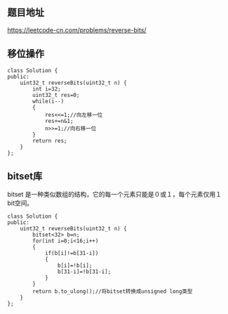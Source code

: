 ## 题目地址
https://leetcode-cn.com/problems/reverse-bits/

## 移位操作 

```
class Solution {
public:
    uint32_t reverseBits(uint32_t n) {
        int i=32;
        uint32_t res=0;
        while(i--)
        {
            res<<=1;//向左移一位
            res+=n&1;
            n>>=1;//向右移一位
        }
        return res;
    }
};

```

## bitset库 
bitset 是一种类似数组的结构，它的每一个元素只能是０或１，每个元素仅用１bit空间。

```
class Solution {
public:
    uint32_t reverseBits(uint32_t n) {
        bitset<32> b=n;
        for(int i=0;i<16;i++)
        {
            if(b[i]!=b[31-i])
            {
                b[i]=!b[i];
                b[31-i]=!b[31-i];
            }
        }
        return b.to_ulong();//将bitset转换成unsigned long类型
    }
};
```
